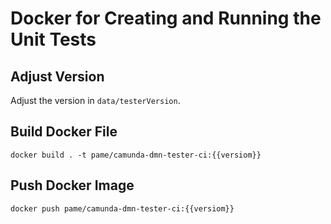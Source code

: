 # Docker for Creating and Running the Unit Tests
## Adjust Version
Adjust the version in `data/testerVersion`.
## Build Docker File
```
docker build . -t pame/camunda-dmn-tester-ci:{{versiom}}
```
## Push Docker Image
```
docker push pame/camunda-dmn-tester-ci:{{versiom}}
```


